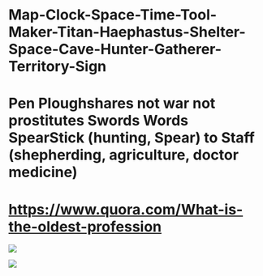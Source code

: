 # Map-Clock-Space-Time-Tool-Maker-Titan-Haephastus-Shelter-Space-Cave-Hunter-Gatherer-Territory-Sign
# Pen Ploughshares not war not prostitutes Swords Words SpearStick (hunting, Spear) to Staff (shepherding, agriculture, doctor medicine)
# https://www.quora.com/What-is-the-oldest-profession


![](https://lh3.googleusercontent.com/-iNmO_r4W6Fw/WNp3PLYbnNI/AAAAAAAAnV0/Zz54TUq8hr4/Edward%252520George%252520Bulwer-Lytton%252520pen%252520is%252520mightier%252520quote%252520WM_thumb%25255B1%25255D.jpg?imgmax=800)

![](https://img.heartlight.org/overlazy/creations/1863.jpg)
